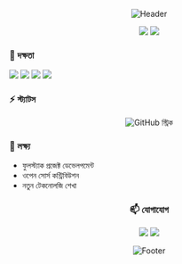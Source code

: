 <div align="center">

![Header](https://capsule-render.vercel.app/api?type=waving&color=gradient&height=150&section=header&text=লিখন%20শেখ&fontSize=70&animation=fadeIn&fontAlignY=35&desc=ওয়েব%20ডেভেলপার&descAlignY=55)

[![](https://img.shields.io/badge/ইমেইল-likhonsheikh54@gmail.com-red?style=flat-square&logo=gmail)](mailto:likhonsheikh54@gmail.com)
[![](https://img.shields.io/badge/লিংকডইন-@likhonsheikh54-blue?style=flat-square&logo=linkedin)](https://linkedin.com/in/likhonsheikh54)

</div>

### 🎯 দক্ষতা
![](https://img.shields.io/badge/JavaScript-F7DF1E?style=for-the-badge&logo=javascript&logoColor=black)
![](https://img.shields.io/badge/React-61DAFB?style=for-the-badge&logo=react&logoColor=black)
![](https://img.shields.io/badge/Laravel-FF2D20?style=for-the-badge&logo=laravel&logoColor=white)
![](https://img.shields.io/badge/Python-3776AB?style=for-the-badge&logo=python&logoColor=white)

### ⚡ স্ট্যাটস
<div align="center">

![GitHub স্ট্রিক](https://github-readme-streak-stats.herokuapp.com/?user=likhonsheikh54&theme=tokyonight&hide_border=true)

</div>

### 🚀 লক্ষ্য
- ফুলস্ট্যাক প্রজেক্ট ডেভেলপমেন্ট
- ওপেন সোর্স কন্ট্রিবিউশন
- নতুন টেকনোলজি শেখা

<div align="center">

### 📫 যোগাযোগ

[![](https://img.shields.io/badge/GitHub-black?style=for-the-badge&logo=github)](https://github.com/likhonsheikh54)
[![](https://img.shields.io/badge/Twitter-blue?style=for-the-badge&logo=twitter&logoColor=white)](https://twitter.com/likhonsheikh54)

![Footer](https://capsule-render.vercel.app/api?type=waving&color=gradient&height=100&section=footer)

</div>

